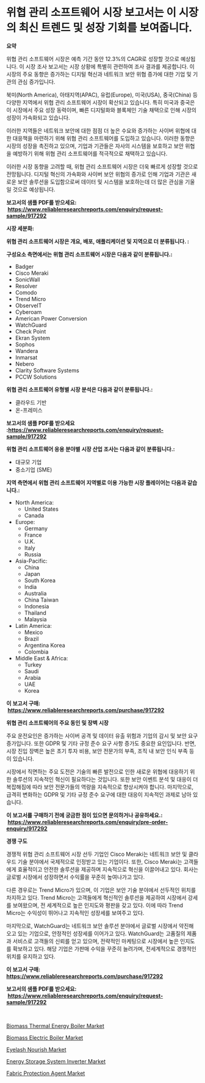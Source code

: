 <p><h1>위협 관리 소프트웨어 시장 보고서는 이 시장의 최신 트렌드 및 성장 기회를 보여줍니다.</h1></p><p><strong>요약</strong></p>
<p><p>위협 관리 소프트웨어 시장은 예측 기간 동안 12.3%의 CAGR로 성장할 것으로 예상됩니다. 이 시장 조사 보고서는 시장 상황에 특별히 관련하여 조사 결과를 제공합니다. 이 시장의 주요 동향은 증가하는 디지털 혁신과 네트워크 보안 위협 증가에 대한 기업 및 기관의 관심 증가입니다.</p><p>북미(North America), 아태지역(APAC), 유럽(Europe), 미국(USA), 중국(China) 등 다양한 지역에서 위협 관리 소프트웨어 시장이 확산되고 있습니다. 특히 미국과 중국은 이 시장에서 주요 성장 동력이며, 빠른 디지털화와 블록체인 기술 채택으로 인해 시장의 성장이 가속화되고 있습니다.</p><p>이러한 지역들은 네트워크 보안에 대한 점점 더 높은 수요와 증가하는 사이버 위협에 대한 대응책을 마련하기 위해 위협 관리 소프트웨어를 도입하고 있습니다. 이러한 동향은 시장의 성장을 촉진하고 있으며, 기업과 기관들은 자사의 시스템을 보호하고 보안 위협을 예방하기 위해 위협 관리 소프트웨어를 적극적으로 채택하고 있습니다.</p><p>이러한 시장 동향을 고려할 때, 위협 관리 소프트웨어 시장은 더욱 빠르게 성장할 것으로 전망됩니다. 디지털 혁신의 가속화와 사이버 보안 위협의 증가로 인해 기업과 기관은 새로운 보안 솔루션을 도입함으로써 데이터 및 시스템을 보호하는데 더 많은 관심을 기울일 것으로 예상됩니다.</p></p>
<p><strong>보고서의 샘플 PDF를 받으세요: &nbsp;<a href="https://www.reliableresearchreports.com/enquiry/request-sample/917292">https://www.reliableresearchreports.com/enquiry/request-sample/917292</a></strong></p>
<p><strong>시장 세분화:</strong></p>
<p><strong> 위협 관리 소프트웨어 시장은 개요, 배포, 애플리케이션 및 지역으로 더 분류됩니다. :</strong></p>
<p><strong>구성요소 측면에서는 위협 관리 소프트웨어 시장은 다음과 같이 분류됩니다.:</strong></p>
<p><ul><li>Badger</li><li>Cisco Meraki</li><li>SonicWall</li><li>Resolver</li><li>Comodo</li><li>Trend Micro</li><li>ObserveIT</li><li>Cyberoam</li><li>American Power Conversion</li><li>WatchGuard</li><li>Check Point</li><li>Ekran System</li><li>Sophos</li><li>Wandera</li><li>Inmarsat</li><li>Nebero</li><li>Clarity Software Systems</li><li>PCCW Solutions</li></ul></p>
<p><strong> 위협 관리 소프트웨어 유형별 시장 분석은 다음과 같이 분류됩니다.:</strong></p>
<p><ul><li>클라우드 기반</li><li>온-프레미스</li></ul></p>
<p><strong>보고서의 샘플 PDF를 받으세요 :<a href="https://www.reliableresearchreports.com/enquiry/request-sample/917292">https://www.reliableresearchreports.com/enquiry/request-sample/917292</a></strong></p>
<p><strong> 위협 관리 소프트웨어 응용 분야별 시장 산업 조사는 다음과 같이 분류됩니다.:</strong></p>
<p><ul><li>대규모 기업</li><li>중소기업 (SME)</li></ul></p>
<p><strong>지역 측면에서 위협 관리 소프트웨어 지역별로 이용 가능한 시장 플레이어는 다음과 같습니다.:</strong></p>
<p><ul>
    <li>
        North America:
        <ul>
            <li>United States</li>
            <li>Canada</li>
        </ul>
    </li>
    <li>
        Europe:
        <ul>
            <li>Germany</li>
            <li>France</li>
            <li>U.K.</li>
            <li>Italy</li>
            <li>Russia</li>
        </ul>
    </li>
    <li>
        Asia-Pacific:
        <ul>
            <li>China</li>
            <li>Japan</li>
            <li>South Korea</li>
            <li>India</li>
            <li>Australia</li>
            <li>China Taiwan</li>
            <li>Indonesia</li>
            <li>Thailand</li>
            <li>Malaysia</li>
        </ul>
    </li>
    <li>
        Latin America:
        <ul>
            <li>Mexico</li>
            <li>Brazil</li>
            <li>Argentina Korea</li>
            <li>Colombia</li>
        </ul>
    </li>
    <li>
        Middle East & Africa:
        <ul>
            <li>Turkey</li>
            <li>Saudi</li>
            <li>Arabia</li>
            <li>UAE</li>
            <li>Korea</li>
        </ul>
    </li>
    </ul></p>
<p><strong>이 보고서 구매: &nbsp;<a href="https://www.reliableresearchreports.com/purchase/917292">https://www.reliableresearchreports.com/purchase/917292</a></strong></p>
<p><strong>위협 관리 소프트웨어의 주요 동인 및 장벽 시장</strong></p>
<p><p>주요 운전요인은 증가하는 사이버 공격 및 데이터 유출 위험과 기업의 감시 및 보안 요구 증가입니다. 또한 GDPR 및 기타 규정 준수 요구 사항 증가도 중요한 요인입니다. 반면, 시장 진입 장벽은 높은 초기 투자 비용, 보안 전문가의 부족, 조직 내 보안 인식 부족 등이 있습니다.</p><p>시장에서 직면하는 주요 도전은 기술의 빠른 발전으로 인한 새로운 위협에 대응하기 위한 솔루션의 지속적인 혁신이 필요하다는 것입니다. 또한 보안 이벤트 분석 및 대응이 더 복잡해짐에 따라 보안 전문가들의 역량을 지속적으로 향상시켜야 합니다. 마지막으로, 급격히 변화하는 GDPR 및 기타 규정 준수 요구에 대한 대응이 지속적인 과제로 남아 있습니다.</p></p>
<p><strong>이 보고서를 구매하기 전에 궁금한 점이 있으면 문의하거나 공유하세요.: &nbsp;<a href="https://www.reliableresearchreports.com/enquiry/pre-order-enquiry/917292">https://www.reliableresearchreports.com/enquiry/pre-order-enquiry/917292</a></strong></p>
<p><strong>경쟁 구도</strong></p>
<p><p>경쟁적 위협 관리 소프트웨어 시장 선두 기업인 Cisco Meraki는 네트워크 보안 및 클라우드 기술 분야에서 국제적으로 인정받고 있는 기업이다. 또한, Cisco Meraki는 고객들에게 효율적이고 안전한 솔루션을 제공하며 지속적으로 혁신을 이끌어내고 있다. 회사는 글로벌 시장에서 성장하면서 수익률을 꾸준히 높여나가고 있다.</p><p>다른 경우로는 Trend Micro가 있으며, 이 기업은 보안 기술 분야에서 선두적인 위치를 차지하고 있다. Trend Micro는 고객들에게 혁신적인 솔루션을 제공하여 시장에서 강세를 보여왔으며, 전 세계적으로 높은 인지도와 평판을 갖고 있다. 이에 따라 Trend Micro는 수익성이 뛰어나고 지속적인 성장세를 보여주고 있다.</p><p>마지막으로, WatchGuard는 네트워크 보안 솔루션 분야에서 글로벌 시장에서 약진해 오고 있는 기업으로, 안정적인 성장세를 이어가고 있다. WatchGuard는 고품질의 제품과 서비스로 고객들의 신뢰를 얻고 있으며, 전략적인 마케팅으로 시장에서 높은 인지도를 확보하고 있다. 해당 기업은 가판매 수익을 꾸준히 늘려가며, 전세계적으로 경쟁적인 위치를 유지하고 있다.</p></p>
<p><strong>이 보고서 구매: &nbsp; <a href="https://www.reliableresearchreports.com/purchase/917292">https://www.reliableresearchreports.com/purchase/917292</a></strong></p>
<p><strong>보고서의 샘플 PDF를 받으세요: &nbsp;<a href="https://www.reliableresearchreports.com/enquiry/request-sample/917292">https://www.reliableresearchreports.com/enquiry/request-sample/917292</a></strong><strong></strong></p>
<p>&nbsp;</p>
<p><p><a href="https://github.com/prosalinda88/Market-Research-Report-List-3/blob/main/biomass-thermal-energy-boiler-market.md">Biomass Thermal Energy Boiler Market</a></p><p><a href="https://github.com/globismark/Market-Research-Report-List-2/blob/main/biomass-electric-boiler-market.md">Biomass Electric Boiler Market</a></p><p><a href="https://github.com/NorbertYates/Market-Research-Report-List-3/blob/main/eyelash-nourish-market.md">Eyelash Nourish Market</a></p><p><a href="https://issuu.com/reportprime-2/docs/energy-storage-system-inverter-market-size-2030.pp">Energy Storage System Inverter Market</a></p><p><a href="https://issuu.com/reportprime-2/docs/fabric-protection-agent-market-size-2030.pptx">Fabric Protection Agent Market</a></p></p>